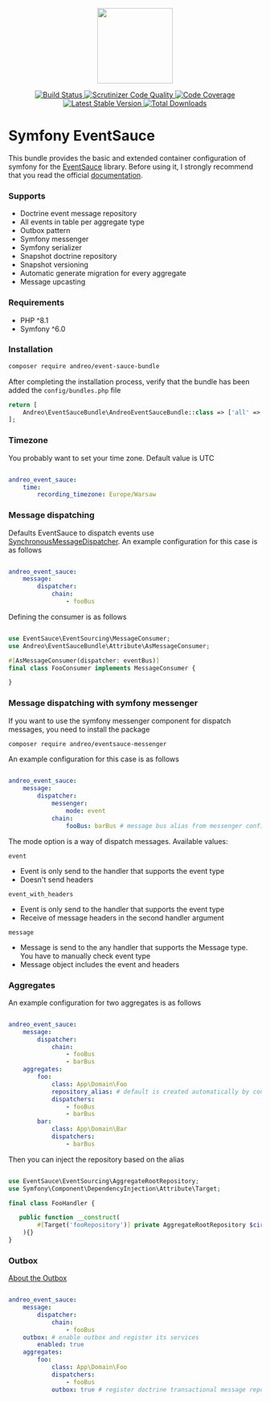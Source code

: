 <p align="center">
    <a href="https://eventsauce.io">
        <img src="https://eventsauce.io/static/logo.svg" height="150px" width="150px">
    </a>
</p>

<p align="center">
    <a href="https://github.com/EventSaucePHP/EventSauce/actions">
        <img src="https://github.com/EventSaucePHP/EventSauce/workflows/Tests/badge.svg" alt="Build Status">
    </a>
    <a href="https://scrutinizer-ci.com/g/EventSaucePHP/EventSauce/?branch=master">
        <img src="https://scrutinizer-ci.com/g/EventSaucePHP/EventSauce/badges/quality-score.png?b=master" alt="Scrutinizer Code Quality">
    </a>
    <a href="https://scrutinizer-ci.com/g/EventSaucePHP/EventSauce/?branch=master">
        <img src="https://scrutinizer-ci.com/g/EventSaucePHP/EventSauce/badges/coverage.png?b=master" alt="Code Coverage">
    </a>
    <a href="https://packagist.org/packages/eventsauce/eventsauce">
        <img src="https://img.shields.io/packagist/v/eventsauce/eventsauce.svg" alt="Latest Stable Version">
    </a>
    <a href="https://packagist.org/packages/eventsauce/eventsauce">
        <img src="https://img.shields.io/packagist/dt/eventsauce/eventsauce.svg" alt="Total Downloads">
    </a>
</p>

# Symfony EventSauce

This bundle provides the basic and extended container configuration of 
symfony for the [EventSauce](https://eventsauce.io/) library.
Before using it, I strongly recommend that you read the official [documentation](https://eventsauce.io/docs/).

### Supports

- Doctrine event message repository
- All events in table per aggregate type
- Outbox pattern
- Symfony messenger
- Symfony serializer
- Snapshot doctrine repository
- Snapshot versioning
- Automatic generate migration for every aggregate
- Message upcasting

### Requirements

- PHP ^8.1
- Symfony ^6.0

### Installation

```bash
composer require andreo/event-sauce-bundle
```

After completing the installation process, verify that 
the bundle has been added the `config/bundles.php` file

```php
return [
    Andreo\EventSauceBundle\AndreoEventSauceBundle::class => ['all' => true],
];
```

### Timezone

You probably want to set your time zone. Default value is UTC

```yaml

andreo_event_sauce:
    time:
        recording_timezone: Europe/Warsaw 
```

### Message dispatching
Defaults EventSauce to dispatch events use [SynchronousMessageDispatcher](https://eventsauce.io/docs/reacting-to-events/setup-consumers/#synchronous-message-dispatcher).
An example configuration for this case is as follows

```yaml

andreo_event_sauce:
    message:
        dispatcher:
            chain:
                - fooBus
```

Defining the consumer is as follows

```php

use EventSauce\EventSourcing\MessageConsumer;
use Andreo\EventSauceBundle\Attribute\AsMessageConsumer;

#[AsMessageConsumer(dispatcher: eventBus)]
final class FooConsumer implements MessageConsumer {

}
```

### Message dispatching with symfony messenger

If you want to use the symfony messenger component for dispatch messages, 
you need to install the package

```bash
composer require andreo/eventsauce-messenger
```

An example configuration for this case is as follows

```yaml

andreo_event_sauce:
    message:
        dispatcher:
            messenger:
                mode: event
            chain:
                fooBus: barBus # message bus alias from messenger config

```

The mode option is a way of dispatch messages. Available values:

`event`

- Event is only send to the handler that supports the  event type 
- Doesn't send headers

`event_with_headers`

- Event is only send to the handler that supports the  event type
- Receive of message headers in the second handler argument

`message`

- Message is send to the any handler that supports the Message type. You have to manually check event type
- Message object includes the event and headers

### Aggregates

An example configuration for two aggregates is as follows

```yaml

andreo_event_sauce:
    message:
        dispatcher:
            chain:
                - fooBus
                - barBus
    aggregates:
        foo:
            class: App\Domain\Foo
            repository_alias: # default is created automatically by convention "${name}Repository"
            dispatchers:
                - fooBus
                - barBus
        bar:
            class: App\Domain\Bar
            dispatchers:
                - barBus
```

Then you can inject the repository based on the alias

```php

use EventSauce\EventSourcing\AggregateRootRepository;
use Symfony\Component\DependencyInjection\Attribute\Target;

final class FooHandler {

   public function __construct(
        #[Target('fooRepository')] private AggregateRootRepository $circleRepository
    ){}
}
```

### Outbox

[About the Outbox](https://eventsauce.io/docs/message-outbox/)

```yaml

andreo_event_sauce:
    message:
        dispatcher:
            chain:
                - fooBus
    outbox: # enable outbox and register its services
        enabled: true
    aggregates:
        foo:
            class: App\Domain\Foo
            dispatchers:
                - fooBus
            outbox: true # register doctrine transactional message repository and outbox relay
```
